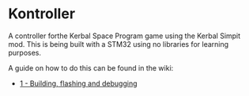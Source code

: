 # Kontroller

A controller forthe Kerbal Space Program game using the Kerbal Simpit mod. This is being built with a STM32 using no libraries for learning purposes.

A guide on how to do this can be found in the wiki:

- [1 - Building, flashing and debugging](https://github.com/skrewby/kontroller/wiki/1-%E2%80%90-Building,-flashing-and-debugging)
